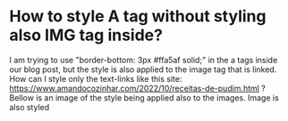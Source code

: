 
# How to style A tag without styling also IMG tag inside?

I am trying to use "border-bottom: 3px #ffa5af solid;" in the a tags inside our blog post, but the style is also applied to the image tag that is linked. How can I style only the text-links like this site: https://www.amandocozinhar.com/2022/10/receitas-de-pudim.html ?
Bellow is an image of the style being applied also to the images.
Image is also styled

        